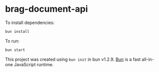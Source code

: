 # brag-document-api

To install dependencies:

```bash
bun install
```

To run:

```bash
bun start
```

This project was created using `bun init` in bun v1.2.9. [Bun](https://bun.sh) is a fast all-in-one JavaScript runtime.
